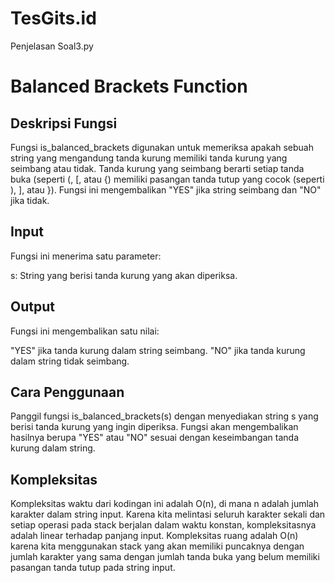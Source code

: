 # TesGits.id
Penjelasan Soal3.py
# Balanced Brackets Function
## Deskripsi Fungsi
Fungsi is_balanced_brackets digunakan untuk memeriksa apakah sebuah string yang mengandung tanda kurung memiliki tanda kurung yang seimbang atau tidak. Tanda kurung yang seimbang berarti setiap tanda buka (seperti (, [, atau {) memiliki pasangan tanda tutup yang cocok (seperti ), ], atau }). Fungsi ini mengembalikan "YES" jika string seimbang dan "NO" jika tidak.

## Input
Fungsi ini menerima satu parameter:

s: String yang berisi tanda kurung yang akan diperiksa.
## Output
Fungsi ini mengembalikan satu nilai:

"YES" jika tanda kurung dalam string seimbang.
"NO" jika tanda kurung dalam string tidak seimbang.
## Cara Penggunaan
Panggil fungsi is_balanced_brackets(s) dengan menyediakan string s yang berisi tanda kurung yang ingin diperiksa. Fungsi akan mengembalikan hasilnya berupa "YES" atau "NO" sesuai dengan keseimbangan tanda kurung dalam string.

## Kompleksitas
Kompleksitas waktu dari kodingan ini adalah O(n), di mana n adalah jumlah karakter dalam string input. Karena kita melintasi seluruh karakter sekali dan setiap operasi pada stack berjalan dalam waktu konstan, kompleksitasnya adalah linear terhadap panjang input.
Kompleksitas ruang adalah O(n) karena kita menggunakan stack yang akan memiliki puncaknya dengan jumlah karakter yang sama dengan jumlah tanda buka yang belum memiliki pasangan tanda tutup pada string input.
